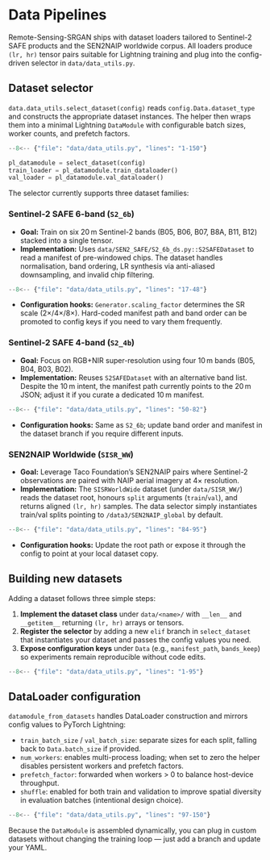 # Data Pipelines

Remote-Sensing-SRGAN ships with dataset loaders tailored to Sentinel-2 SAFE products and the SEN2NAIP worldwide corpus. All loaders produce `(lr, hr)` tensor pairs suitable for Lightning training and plug into the config-driven selector in `data/data_utils.py`.

## Dataset selector

`data.data_utils.select_dataset(config)` reads `config.Data.dataset_type` and constructs the appropriate dataset instances. The helper then wraps them into a minimal Lightning `DataModule` with configurable batch sizes, worker counts, and prefetch factors.

```python
--8<-- {"file": "data/data_utils.py", "lines": "1-150"}
```

```python
pl_datamodule = select_dataset(config)
train_loader = pl_datamodule.train_dataloader()
val_loader = pl_datamodule.val_dataloader()
```

The selector currently supports three dataset families:

### Sentinel-2 SAFE 6-band (`S2_6b`)

* **Goal:** Train on six 20 m Sentinel-2 bands (B05, B06, B07, B8A, B11, B12) stacked into a single tensor.
* **Implementation:** Uses `data/SEN2_SAFE/S2_6b_ds.py::S2SAFEDataset` to read a manifest of pre-windowed chips. The dataset handles normalisation, band ordering, LR synthesis via anti-aliased downsampling, and invalid chip filtering.

```python
--8<-- {"file": "data/data_utils.py", "lines": "17-48"}
```
* **Configuration hooks:** `Generator.scaling_factor` determines the SR scale (2×/4×/8×). Hard-coded manifest path and band order can be promoted to config keys if you need to vary them frequently.

### Sentinel-2 SAFE 4-band (`S2_4b`)

* **Goal:** Focus on RGB+NIR super-resolution using four 10 m bands (B05, B04, B03, B02).
* **Implementation:** Reuses `S2SAFEDataset` with an alternative band list. Despite the 10 m intent, the manifest path currently points to the 20 m JSON; adjust it if you curate a dedicated 10 m manifest.

```python
--8<-- {"file": "data/data_utils.py", "lines": "50-82"}
```
* **Configuration hooks:** Same as `S2_6b`; update band order and manifest in the dataset branch if you require different inputs.

### SEN2NAIP Worldwide (`SISR_WW`)

* **Goal:** Leverage Taco Foundation’s SEN2NAIP pairs where Sentinel-2 observations are paired with NAIP aerial imagery at 4× resolution.
* **Implementation:** The `SISRWorldWide` dataset (under `data/SISR_WW/`) reads the dataset root, honours `split` arguments (`train`/`val`), and returns aligned `(lr, hr)` samples. The data selector simply instantiates train/val splits pointing to `/data3/SEN2NAIP_global` by default.

```python
--8<-- {"file": "data/data_utils.py", "lines": "84-95"}
```
* **Configuration hooks:** Update the root path or expose it through the config to point at your local dataset copy.

## Building new datasets

Adding a dataset follows three simple steps:

1. **Implement the dataset class** under `data/<name>/` with `__len__` and `__getitem__` returning `(lr, hr)` arrays or tensors.
2. **Register the selector** by adding a new `elif` branch in `select_dataset` that instantiates your dataset and passes the config values you need.
3. **Expose configuration keys** under `Data` (e.g., `manifest_path`, `bands_keep`) so experiments remain reproducible without code edits.

```python
--8<-- {"file": "data/data_utils.py", "lines": "1-95"}
```

## DataLoader configuration

`datamodule_from_datasets` handles DataLoader construction and mirrors config values to PyTorch Lightning:

* `train_batch_size` / `val_batch_size`: separate sizes for each split, falling back to `Data.batch_size` if provided.
* `num_workers`: enables multi-process loading; when set to zero the helper disables persistent workers and prefetch factors.
* `prefetch_factor`: forwarded when workers > 0 to balance host-device throughput.
* `shuffle`: enabled for both train and validation to improve spatial diversity in evaluation batches (intentional design choice).

```python
--8<-- {"file": "data/data_utils.py", "lines": "97-150"}
```

Because the `DataModule` is assembled dynamically, you can plug in custom datasets without changing the training loop — just add a branch and update your YAML.

